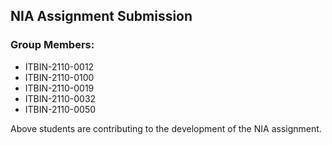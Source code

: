 ## NIA Assignment Submission

### Group Members:
- ITBIN-2110-0012
- ITBIN-2110-0100
- ITBIN-2110-0019
- ITBIN-2110-0032
- ITBIN-2110-0050
  
Above students are contributing to the development of the NIA assignment.
